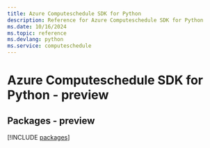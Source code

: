 ```yaml
---
title: Azure Computeschedule SDK for Python
description: Reference for Azure Computeschedule SDK for Python
ms.date: 10/16/2024
ms.topic: reference
ms.devlang: python
ms.service: computeschedule
---
```

# Azure Computeschedule SDK for Python - preview
## Packages - preview
[!INCLUDE [packages](computeschedule-index.md)]
